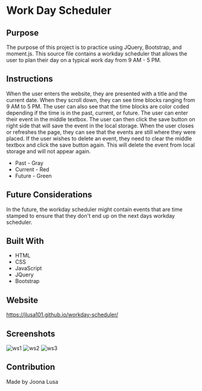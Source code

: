 # Work Day Scheduler

## Purpose
The purpose of this project is to practice using JQuery, Bootstrap, and moment.js. 
This source file contains a workday scheduler that allows the user to plan their day
on a typical work day from 9 AM -  5 PM.

## Instructions
When the user enters the website, they are presented with a title and the current date.
When they scroll down, they can see time blocks ranging from 9 AM to 5 PM.
The user can also see that the time blocks are color coded depending if the time is in
the past, current, or future.
The user can enter their event in the middle textbox.
The user can then click the save button on right side that will save the event in the local storage.
When the user closes or refreshes the page, they can see that the events are still where they were placed.
If the user wishes to delete an event, they need to clear the middle textbox and click the save button again. This will delete the event from local storage and will not appear again.

* Past - Gray
* Current - Red
* Future - Green

## Future Considerations
In the future, the workday scheduler might contain events that are time stamped to ensure that they don't end up on the next days workday scheduler.

## Built With
* HTML
* CSS
* JavaScript
* JQuery
* Bootstrap

## Website
https://jlusa101.github.io/workday-scheduler/

## Screenshots
![ws1](https://user-images.githubusercontent.com/91491552/142691354-ea542c51-d3f3-4a10-979f-cc16a6f88487.JPG)
![ws2](https://user-images.githubusercontent.com/91491552/142691359-d434c4d5-1e11-4025-98fe-0e4ae5b82adc.JPG)
![ws3](https://user-images.githubusercontent.com/91491552/142691366-21434697-7b4e-454a-be70-37870d6311e6.JPG)


## Contribution
Made by Joona Lusa
